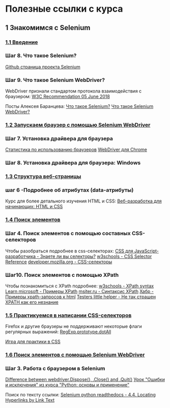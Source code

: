 # Полезные ссылки с курса

## 1 Знакомимся с Selenium

### [1.1 Введение](https://stepik.org/lesson/222929/step/1?unit=196191)

### Шаг 8. Что такое Selenium?
[Github страница проекта Selenium](https://github.com/SeleniumHQ/selenium)

### Шаг 9. Что такое Selenium WebDriver?
WebDriver признали стандартом протокола взаимодействия с браузером:
[W3C Recommendation 05 June 2018](https://www.w3.org/TR/webdriver1/)

Посты Алексея Баранцева:
[Что такое Selenium?](https://habr.com/ru/articles/152653/)
[Что такое Selenium WebDriver?](https://habr.com/ru/articles/152971/)

### [1.2 Запускаем браузер с помощью Selenium WebDriver](https://stepik.org/lesson/25969/step/1?unit=196192)

### Шаг 7. Установка драйвера для браузера
[Статистика по использованию браузеров](https://gs.statcounter.com/browser-market-share/desktop/worldwide/)
[WebDriver для Chrome](https://sites.google.com/chromium.org/driver/downloads)

### Шаг 8. Установка драйвера для браузера: Windows

### [1.3 Структура веб-страницы](https://stepik.org/lesson/225516/step/1?unit=198252)

### шаг 6 -Подробнее об атрибутах (data-атрибуты)
Курс для более детального изучения HTML и CSS:
[Веб-разработка для начинающих: HTML и CSS](https://stepik.org/course/38218/promo)

### [1.4 Поиск элементов](https://stepik.org/lesson/102555/step/1?unit=196193)

### Шаг 4. Поиск элементов с помощью составных CSS-селекторов
Чтобы разобраться подробнее в css-селекторах:
[CSS для JavaScript-разработчика - Знаете ли вы селекторы?](https://learn.javascript.ru/css-selectors)
[w3schools - CSS Selector Reference](https://www.w3schools.com/cssref/css_selectors.php)
[developer.mozilla.org - CSS-селекторы](https://developer.mozilla.org/ru/docs/Web/CSS/CSS_selectors)

### Шаг10. Поиск элементов с помощью XPath
Чтобы познакомиться с XPath подробнее:
[w3schools - XPath syntax](https://www.w3schools.com/xml/xpath_syntax.asp)
[Learn microsoft - Примеры XPath](https://msdn.microsoft.com/ru-ru/library/ms256086(v=vs.120).aspx)
[msiter.ru - Синтаксис XPath](https://msiter.ru/tutorials/xpath/syntax)
[Хабр - Примеры xpath-запросов к html](https://habr.com/post/114772/)
[Testers little helper - Не так страшен XPATH как его незнание](https://testerslittlehelper.wordpress.com/2016/07/10/real-xpath/)


### [1.5 Практикуемся в написании CSS-селекторов](https://stepik.org/lesson/247643/step/1?unit=220968)

Firefox и другие браузеры не поддерживают некоторые флаги регулярных выражений:
[RegExp.prototype.dotAll](https://developer.mozilla.org/en-US/docs/Web/JavaScript/Reference/Global_Objects/RegExp/dotAll)

[Игра для практики в CSS](https://flukeout.github.io/)

### [1.6 Поиск элементов с помощью Selenium WebDriver](https://stepik.org/lesson/138920/step/3?unit=196194)

### Шаг 3. Работа с браузером в Selenium
[Difference between webdriver.Dispose(), .Close() and .Quit()](https://stackoverflow.com/questions/15067107/difference-between-webdriver-dispose-close-and-quit)
[Урок "Ошибки и исключения" из курса "Python: основы и применение"](https://stepik.org/lesson/24463/step/1?unit=6771)

Поиск по тексту ссылки:
[Selenium python readthedocs - 4.4. Locating Hyperlinks by Link Text](https://selenium-python.readthedocs.io/locating-elements.html#locating-hyperlinks-by-link-text)
